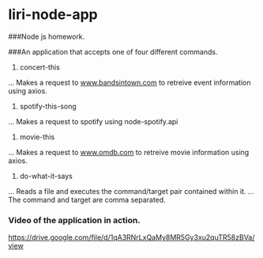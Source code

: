 # liri-node-app
###Node js homework.

###An application that accepts one of four different commands.
1. concert-this

... Makes a request to www.bandsintown.com to retreive event information using axios.

1. spotify-this-song

... Makes a request to spotify using node-spotify.api

1. movie-this

... Makes a request to www.omdb.com to retreive movie information using axios.

1. do-what-it-says

... Reads a file and executes the command/target pair contained within it.
... The command and target are comma separated.


### Video of the application in action.
https://drive.google.com/file/d/1qA3RNrLxQaMy8MR5Gy3xu2quTR58zBVa/view
